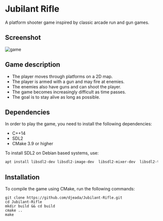 # Jubilant Rifle

A platform shooter game inspired by classic arcade run and gun games.

## Screenshot

![game](https://user-images.githubusercontent.com/37275728/193692533-f2302e53-ff44-45ea-9d15-3800c0e1ea5c.png)

## Game description

* The player moves through platforms on a 2D map.
* The player is armed with a gun and may fire at enemies.
* The enemies also have guns and can shoot the player.
* The game becomes increasingly difficult as time passes.
* The goal is to stay alive as long as possible.

## Dependencies

In order to play the game, you need to install the following dependencies:

* C++14
* SDL2
* CMake 3.9 or higher

To install SDL2 on Debian based systems, use:

```bash
apt install libsdl2-dev libsdl2-image-dev  libsdl2-mixer-dev  libsdl2-ttf-dev  
```

## Installation
 
To compile the game using CMake, run the following commands:

    git clone https://github.com/djeada/Jubilant-Rifle.git
    cd Jubilant-Rifle
    mkdir build && cd build
    cmake ..
    make

